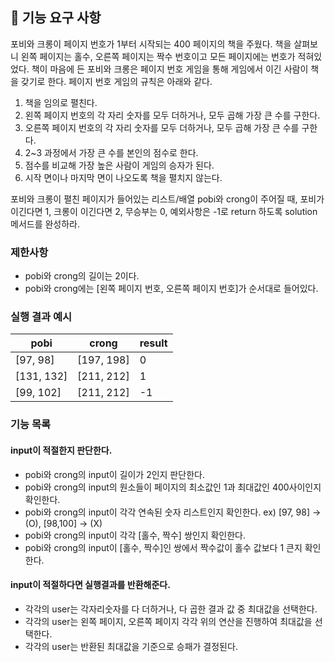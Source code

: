 ## 🚀 기능 요구 사항

포비와 크롱이 페이지 번호가 1부터 시작되는 400 페이지의 책을 주웠다. 책을 살펴보니 왼쪽 페이지는 홀수, 오른쪽 페이지는 짝수 번호이고 모든 페이지에는 번호가 적혀있었다. 책이 마음에 든 포비와 크롱은 페이지 번호 게임을 통해 게임에서 이긴 사람이 책을 갖기로 한다. 페이지 번호 게임의 규칙은 아래와 같다.

1. 책을 임의로 펼친다.
2. 왼쪽 페이지 번호의 각 자리 숫자를 모두 더하거나, 모두 곱해 가장 큰 수를 구한다.
3. 오른쪽 페이지 번호의 각 자리 숫자를 모두 더하거나, 모두 곱해 가장 큰 수를 구한다.
4. 2~3 과정에서 가장 큰 수를 본인의 점수로 한다.
5. 점수를 비교해 가장 높은 사람이 게임의 승자가 된다.
6. 시작 면이나 마지막 면이 나오도록 책을 펼치지 않는다.

포비와 크롱이 펼친 페이지가 들어있는 리스트/배열 pobi와 crong이 주어질 때, 포비가 이긴다면 1, 크롱이 이긴다면 2, 무승부는 0, 예외사항은 -1로 return 하도록 solution 메서드를 완성하라.

### 제한사항

- pobi와 crong의 길이는 2이다.
- pobi와 crong에는 [왼쪽 페이지 번호, 오른쪽 페이지 번호]가 순서대로 들어있다.

### 실행 결과 예시

| pobi | crong | result |
| --- | --- | --- |
| [97, 98] | [197, 198] | 0 |
| [131, 132] | [211, 212] | 1 |
| [99, 102] | [211, 212] | -1 |

### 기능 목록

#### input이 적절한지 판단한다.

- pobi와 crong의 input이 길이가 2인지 판단한다.
- pobi와 crong의 input의 원소들이 페이지의 최소값인 1과 최대값인 400사이인지 확인한다.
- pobi와 crong의 input이 각각 연속된 숫자 리스트인지 확인한다. ex) [97, 98] -> (O), [98,100] -> (X)
- pobi와 crong의 input이 각각 [홀수, 짝수] 쌍인지 확인한다.
- pobi와 crong의 input이 [홀수, 짝수]인 쌍에서 짝수값이 홀수 값보다 1 큰지 확인한다.

#### input이 적절하다면 실행결과를 반환해준다.

- 각각의 user는 각자리숫자를 다 더하거나, 다 곱한 결과 값 중 최대값을 선택한다. 
- 각각의 user는 왼쪽 페이지, 오른쪽 페이지 각각 위의 연산을 진행하여 최대값을 선택한다.
- 각각의 user는 반환된 최대값을 기준으로 승패가 결정된다.